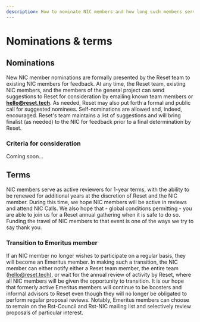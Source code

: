 ```yaml
---
description: How to nominate NIC members and how long such members serve.
---
```


# Nominations & terms

## Nominations

New NIC member nominations are formally presented by the Reset team to existing NIC members for feedback. At any time, the Reset team, existing NIC members, and the members of the general project can send suggestions to Reset for consideration by emailing known team members or [**hello@reset.tech**](mailto://hello@reset.tech). As needed, Reset may also put forth a formal and public call for suggested nominees. Self-nominations are allowed and, indeed, encouraged. Reset's team maintains a list of suggestions and will bring finalist \(as needed\) to the NIC for feedback prior to a final determination by Reset. 

### Criteria for consideration

Coming soon...

## Terms 

NIC members serve as active reviewers for 1-year terms, with the ability to be renewed for additional years at the discretion of Reset and the NIC member. During this time, we hope NIC members will be active in reviews and attend NIC Calls. We also hope that - global conditions permitting - you are able to join us for a Reset annual gathering when it is safe to do so. Funding the travel of NIC members to that event is one of the ways we try to say thank you. 

### Transition to Emeritus member

If an NIC member no longer wishes to participate on a regular basis, they will become an Emeritus member. In making such a transition, the NIC member can either notify either a Reset team member, the entire team \([hello@reset.tech](mailto://hello@reset.tech)\), or wait for the annual review of activity by Reset, where all NIC members will be given the opportunity to transition. It is our hope that formerly active Emeritus members will continue to be boosters and informal advisors to Reset even though they will no longer be obligated to perform regular proposal reviews. Notably, Emeritus members can choose to remain on the Rst-Council and Rst-NIC mailing list and selectively review proposals of particular interest.


